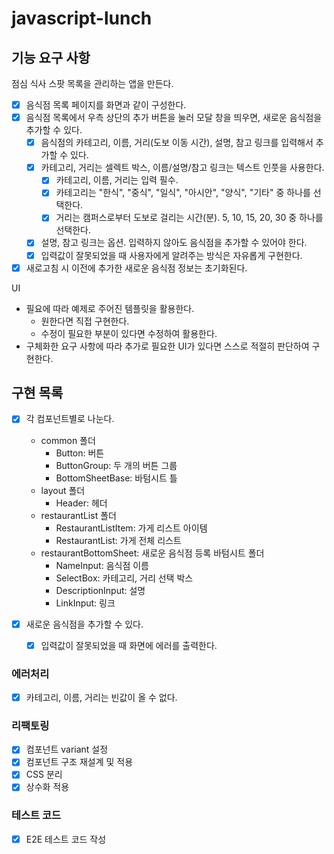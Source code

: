 # javascript-lunch

## 기능 요구 사항

점심 식사 스팟 목록을 관리하는 앱을 만든다.

- [x] 음식점 목록 페이지를 화면과 같이 구성한다.
- [x] 음식점 목록에서 우측 상단의 추가 버튼을 눌러 모달 창을 띄우면, 새로운 음식점을 추가할 수 있다.
  - [x] 음식점의 카테고리, 이름, 거리(도보 이동 시간), 설명, 참고 링크를 입력해서 추가할 수 있다.
  - [x] 카테고리, 거리는 셀렉트 박스, 이름/설명/참고 링크는 텍스트 인풋을 사용한다.
    - [x] 카테고리, 이름, 거리는 입력 필수.
    - [x] 카테고리는 "한식", "중식", "일식", "아시안", "양식", "기타" 중 하나를 선택한다.
    - [x] 거리는 캠퍼스로부터 도보로 걸리는 시간(분). 5, 10, 15, 20, 30 중 하나를 선택한다.
  - [x] 설명, 참고 링크는 옵션. 입력하지 않아도 음식점을 추가할 수 있어야 한다.
  - [x] 입력값이 잘못되었을 때 사용자에게 알려주는 방식은 자유롭게 구현한다.
- [x] 새로고침 시 이전에 추가한 새로운 음식점 정보는 초기화된다.

UI

- 필요에 따라 예제로 주어진 템플릿을 활용한다.
  - 원한다면 직접 구현한다.
  - 수정이 필요한 부분이 있다면 수정하여 활용한다.
- 구체화한 요구 사항에 따라 추가로 필요한 UI가 있다면 스스로 적절히 판단하여 구현한다.

## 구현 목록

- [x] 각 컴포넌트별로 나눈다.

  - common 폴더
    - Button: 버튼
    - ButtonGroup: 두 개의 버튼 그룹
    - BottomSheetBase: 바텀시트 틀
  - layout 폴더
    - Header: 헤더
  - restaurantList 폴더
    - RestaurantListItem: 가게 리스트 아이템
    - RestaurantList: 가게 전체 리스트
  - restaurantBottomSheet: 새로운 음식점 등록 바텀시트 폴더
    - NameInput: 음식점 이름
    - SelectBox: 카테고리, 거리 선택 박스
    - DescriptionInput: 설명
    - LinkInput: 링크

- [x] 새로운 음식점을 추가할 수 있다.
  - [x] 입력값이 잘못되었을 때 화면에 에러를 출력한다.

### 에러처리

- [x] 카테고리, 이름, 거리는 빈값이 올 수 없다.

### 리팩토링

- [x] 컴포넌트 variant 설정
- [x] 컴포넌트 구조 재설계 및 적용
- [x] CSS 분리
- [x] 상수화 적용

### 테스트 코드

- [x] E2E 테스트 코드 작성
